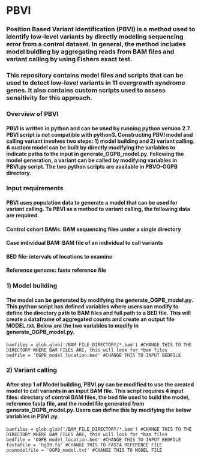 # PBVI
 
### Position Based Variant Identification (PBVI) is a method used to identify low-level variants by directly modeling sequencing error from a control dataset. In general, the method includes model buidling by aggregating reads from BAM files and variant calling by using Fishers exact test.
### This repository contains model files and scripts that can be used to detect low-level variants in 11 overgrowth syndrome genes. It also contains custom scripts used to assess sensitivity for this approach.

### Overview of PBVI
#### PBVI is written in python and can be used by running python version 2.7. PBVI script is not compatible with python3. Constructing PBVI model and calling variant involves two steps: 1) model building and 2) variant calling. A custom model can be built by directly modifying the variables to indicate paths to the input in generate_OGPB_model.py. Following the model generation, a variant can be called by modifying variables in PBVI.py script. The two python scripts are available in PBVO-OGPB directory. 

### Input requirements
#### PBVI uses population data to generate a model that can be used for variant calling. To PBVI as a method to variant calling, the following data are required. 
#### Control cohort BAMs: BAM sequencing files under a single directory
#### Case individual BAM: BAM file of an individual to call variants
#### BED file: intervals of locations to examine
#### Reference genome: fasta reference file

### 1) Model building
#### The model can be generated by modifying the generate_OGPB_model.py. This python script has defined variables where users can modify to define the directory path to BAM files and full path to a BED file. This will create a dataframe of aggregated counts and create an output file MODEL.txt. Below are the two variables to modify in generate_OGPB_model.py.
```
bamfiles = glob.glob('/BAM_FILE_DIRECTORY/*.bam') #CHANGE THIS TO THE DIRECTORY WHERE BAM FILES ARE, this will look for *bam files
bedfile = 'OGPB_model_location.bed' #CHANGE THIS TO INPUT BEDFILE
```
### 2) Variant calling
#### After step 1 of Model building, PBVI.py can be modified to use the created model to call variants in an input BAM file. This script requires 4 input files: directory of control BAM files, the bed file used to build the model, reference fasta file, and the model file generated from generate_OGPB_model.py. Users can define this by modifying the below variables in PBVI.py.
```
bamfiles = glob.glob('/BAM_FILE_DIRECTORY/*.bam') #CHANGE THIS TO THE DIRECTORY WHERE BAM FILES ARE, this will look for *bam files
bedfile = 'OGPB_model_location.bed' #CHANGE THIS TO INPUT BEDFILE
fastafile = 'hg19.fa' #CHANGE THIS TO FASTA REFERENCE FILE
posmodelfile = 'OGPB_model.txt' #CHANGE THIS TO MODEL FILE
```
